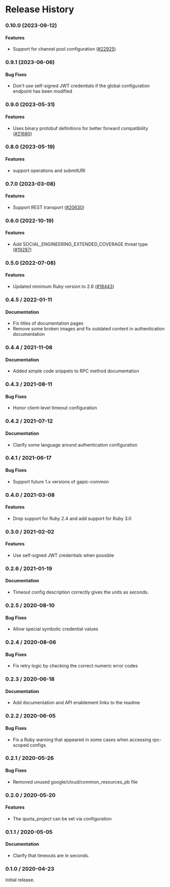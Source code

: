 # Release History

### 0.10.0 (2023-09-12)

#### Features

* Support for channel pool configuration ([#22925](https://github.com/googleapis/google-cloud-ruby/issues/22925)) 

### 0.9.1 (2023-06-06)

#### Bug Fixes

* Don't use self-signed JWT credentials if the global configuration endpoint has been modified 

### 0.9.0 (2023-05-31)

#### Features

* Uses binary protobuf definitions for better forward compatibility ([#21680](https://github.com/googleapis/google-cloud-ruby/issues/21680)) 

### 0.8.0 (2023-05-19)

#### Features

* support operations and submitURI 

### 0.7.0 (2023-03-08)

#### Features

* Support REST transport ([#20630](https://github.com/googleapis/google-cloud-ruby/issues/20630)) 

### 0.6.0 (2022-10-19)

#### Features

* Add SOCIAL_ENGINEERING_EXTENDED_COVERAGE threat type ([#19287](https://github.com/googleapis/google-cloud-ruby/issues/19287)) 

### 0.5.0 (2022-07-08)

#### Features

* Updated minimum Ruby version to 2.6 ([#18443](https://github.com/googleapis/google-cloud-ruby/issues/18443)) 

### 0.4.5 / 2022-01-11

#### Documentation

* Fix titles of documentation pages
* Remove some broken images and fix outdated content in authentication documentation

### 0.4.4 / 2021-11-08

#### Documentation

* Added simple code snippets to RPC method documentation

### 0.4.3 / 2021-08-11

#### Bug Fixes

* Honor client-level timeout configuration

### 0.4.2 / 2021-07-12

#### Documentation

* Clarify some language around authentication configuration

### 0.4.1 / 2021-06-17

#### Bug Fixes

* Support future 1.x versions of gapic-common

### 0.4.0 / 2021-03-08

#### Features

* Drop support for Ruby 2.4 and add support for Ruby 3.0

### 0.3.0 / 2021-02-02

#### Features

* Use self-signed JWT credentials when possible

### 0.2.6 / 2021-01-19

#### Documentation

* Timeout config description correctly gives the units as seconds.

### 0.2.5 / 2020-08-10

#### Bug Fixes

* Allow special symbolic credential values

### 0.2.4 / 2020-08-06

#### Bug Fixes

* Fix retry logic by checking the correct numeric error codes

### 0.2.3 / 2020-06-18

#### Documentation

* Add documentation and API enablement links to the readme

### 0.2.2 / 2020-06-05

#### Bug Fixes

* Fix a Ruby warning that appeared in some cases when accessing rpc-scoped configs

### 0.2.1 / 2020-05-26

#### Bug Fixes

* Removed unused google/cloud/common_resources_pb file

### 0.2.0 / 2020-05-20

#### Features

* The quota_project can be set via configuration

### 0.1.1 / 2020-05-05

#### Documentation

* Clarify that timeouts are in seconds.

### 0.1.0 / 2020-04-23

Initial release.
